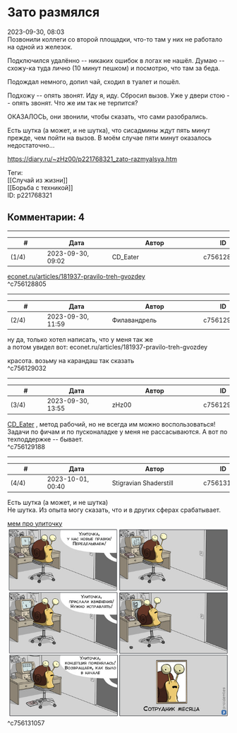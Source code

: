 Зато размялся
=============

  
2023-09-30, 08:03  
 Позвонили коллеги со второй площадки, что-то там у них не работало на одной из железок.   
   
 Подключился удалённо -- никаких ошибок в логах не нашёл. Думаю -- схожу-ка туда лично (10 минут пешком) и посмотрю, что там за беда.   
   
 Подождал немного, допил чай, сходил в туалет и пошёл.   
   
 Подхожу -- опять звонят. Иду я, иду. Сбросил вызов. Уже у двери стою -- опять звонят. Что же им так не терпится?   
   
 ОКАЗАЛОСЬ, они звонили, чтобы сказать, что сами разобрались.   
   
 Есть шутка (а может, и не шутка), что сисадмины ждут пять минут прежде, чем пойти на вызов. В моём случае пяти минут оказалось недостаточно...   
  
<https://diary.ru/~zHz00/p221768321_zato-razmyalsya.htm>  
  
Теги:  
[[Случай из жизни]]  
[[Борьба с техникой]]  
ID: p221768321  


Комментарии: 4
--------------

  


---



|         #         |              Дата              |                     Автор                     |           ID           |
| --- | --- | --- | --- |
| (1/4) | 2023-09-30, 09:02 | CD\_Eater | c756128805 |

  
  [econet.ru/articles/181937-pravilo-treh-gvozdey](https://econet.ru/articles/181937-pravilo-treh-gvozdey)    
 ^c756128805

---



|         #         |              Дата              |                     Автор                     |           ID           |
| --- | --- | --- | --- |
| (2/4) | 2023-09-30, 11:59 | Филавандрель | c756129032 |

  
 ну да, только хотел написать, что у меня так же   
 а потом увидел вот:  econet.ru/articles/181937-pravilo-treh-gvozdey    
   
 красота. возьму на карандаш так сказать   
 ^c756129032

---



|         #         |              Дата              |                     Автор                     |           ID           |
| --- | --- | --- | --- |
| (3/4) | 2023-09-30, 13:55 | zHz00 | c756129188 |

  
  [CD\_Eater](https://cd-eater.diary.ru "Записки ДискоЕда")  , метод рабочий, но не всегда им можно воспользоваться! Задачи по фичам и по пусконаладке у меня не рассасываются. А вот по техподдержке -- бывает.   
 ^c756129188

---



|         #         |              Дата              |                     Автор                     |           ID           |
| --- | --- | --- | --- |
| (4/4) | 2023-10-01, 00:40 | Stigravian Shaderstill | c756131057 |

  
  Есть шутка (а может, и не шутка)    
 Не шутка. Из опыта могу сказать, что и в других сферах срабатывает.   
   
  [мем про улиточку](https://zHz00.diary.ru/p221768321.htm?index=1#linkmore221768321m1)    ![](pics/1563358677128993225.jpg)     
 ^c756131057